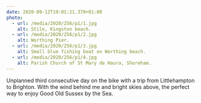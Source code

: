 ```yaml
---
date: 2020-09-12T19:01:21.370+01:00
photo:
  - url: /media/2020/256/p1/1.jpg
    alt: Stile, Kingston beach.
  - url: /media/2020/256/p1/2.jpg
    alt: Worthing Pier.
  - url: /media/2020/256/p1/3.jpg
    alt: Small blue fishing boat on Worthing beach.
  - url: /media/2020/256/p1/4.jpg
    alt: Parish Church of St Mary de Haura, Shoreham.
---
```


Unplanned third consecutive day on the bike with a trip from Littlehampton to Brighton. With the wind behind me and bright skies above, the perfect way to enjoy Good Old Sussex by the Sea.
